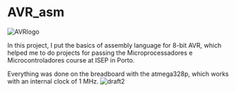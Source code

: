 # AVR_asm 
![AVRlogo](https://upload.wikimedia.org/wikipedia/commons/thumb/9/96/Avr_logo.svg/220px-Avr_logo.svg.png)

In this project, I put the basics of assembly language for 8-bit AVR, which helped me to do projects for passing the Microprocessadores e Microcontroladores course at ISEP in Porto.

Everything was done on the breadboard with the atmega328p, which works with an internal clock of 1 MHz. 
![draft2](https://user-images.githubusercontent.com/43972902/100476318-8b70c680-30e5-11eb-996c-b02799e8248e.png)
